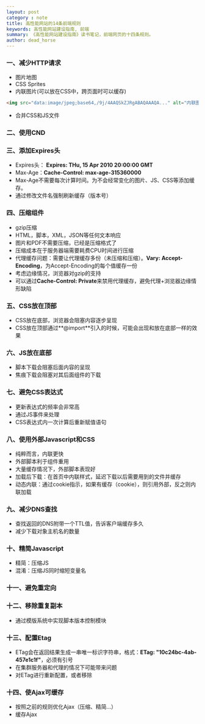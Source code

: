 ```yaml
---
layout: post
category : note
title: 高性能网站的14条前端规则
keywords: 高性能网站建设指南, 前端
summary: 《高性能网站建设指南》读书笔记，前端网页的十四条规则。
author: dead_horse
---
```


### 一、减少HTTP请求
 * 图片地图
 * CSS Sprites
 * 内联图片(可以放在CSS中，跨页面时可以缓存)
```html
<img src="data:image/jpeg;base64,/9j/4AAQSkZJRgABAQAAAQA..." alt="内联图片">
```
 * 合并CSS和JS文件

### 二、使用CND

### 三、添加Expires头
 * Expires头： **Expires: THu, 15 Apr 2010 20:00:00 GMT**   
 * Max-Age：**Cache-Control: max-age-315360000**   
 * Max-Age不需要每次计算时间。为不会经常变化的图片、JS、CSS等添加缓存。
 * 通过修改文件名强制刷新缓存（版本号）

### 四、压缩组件
 * gzip压缩
 * HTML，脚本，XML，JSON等任何文本响应
 * 图片和PDF不需要压缩，已经是压缩格式了
 * 压缩成本在于服务器端需要耗费CPU时间进行压缩
 * 代理缓存问题：需要让代理缓存多份（未压缩和压缩）。**Vary: Accept-Encoding**，为Accept-Encoding的每个值缓存一份
 * 考虑边缘情况，浏览器对gzip的支持
 * 可以通过**Cache-Control: Private**来禁用代理缓存，避免代理+浏览器边缘情形缺陷

### 五、CSS放在顶部
 * CSS放在底部，浏览器会阻塞内容逐步呈现
 * CSS放在顶部通过**@import**引入的时候，可能会出现和放在底部一样的效果

### 六、JS放在底部
 * 脚本下载会阻塞后面内容的呈现
 * 焦痕下载会阻塞对其后面组件的下载

### 七、避免CSS表达式
 * 更新表达式的频率会非常高
 * 通过JS事件来处理
 * CSS表达式内一次计算后重新赋值语句

### 八、使用外部Javascript和CSS
 * 纯粹而言，内联更快
 * 外部脚本利于组件重用
 * 大量缓存情况下，外部脚本表现好
 * 加载后下载：在首页中内联样式，延迟下载以后需要用到的文件并缓存
 * 动态内联：通过cookie指示，如果有缓存（cookie），则引用外部，反之则内联加载

### 九、减少DNS查找
 * 查找返回的DNS附带一个TTL值，告诉客户端缓存多久
 * 减少下载对象主机名的数量

### 十、精简Javascript
 * 精简：压缩JS
 * 混淆：压缩JS同时缩短变量名

### 十一、避免重定向

### 十二、移除重复副本
 * 通过模版系统中实现脚本版本控制模块

### 十三、配置Etag
 * ETag会在返回结果生成一串唯一标识字符串，格式：**ETag: "10c24bc-4ab-457e1c1f"**，必须有引号
 * 在集群服务器和代理的情况下可能带来问题
 * 对ETag进行重新配置，或者移除

### 十四、使Ajax可缓存
 * 按照之前的规则优化Ajax（压缩、精简...）
 * 缓存Ajax

